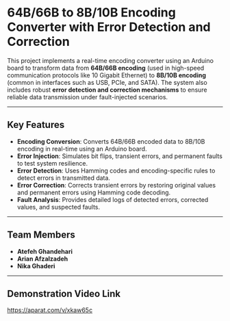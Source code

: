 # **64B/66B to 8B/10B Encoding Converter with Error Detection and Correction**

This project implements a real-time encoding converter using an Arduino board to transform data from **64B/66B encoding** (used in high-speed communication protocols like 10 Gigabit Ethernet) to **8B/10B encoding** (common in interfaces such as USB, PCIe, and SATA). The system also includes robust **error detection and correction mechanisms** to ensure reliable data transmission under fault-injected scenarios.

---

## **Key Features**
- **Encoding Conversion**: Converts 64B/66B encoded data to 8B/10B encoding in real-time using an Arduino board.
- **Error Injection**: Simulates bit flips, transient errors, and permanent faults to test system resilience.
- **Error Detection**: Uses Hamming codes and encoding-specific rules to detect errors in transmitted data.
- **Error Correction**: Corrects transient errors by restoring original values and permanent errors using Hamming code decoding.
- **Fault Analysis**: Provides detailed logs of detected errors, corrected values, and suspected faults.
---

## **Team Members**
- **Atefeh Ghandehari**
- **Arian Afzalzadeh**
- **Nika Ghaderi**

---

## **Demonstration Video Link**
https://aparat.com/v/xkaw65c
